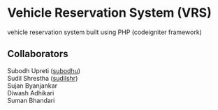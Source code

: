 Vehicle Reservation System (VRS)
===

vehicle reservation system built using PHP (codeigniter framework)


Collaborators
--------------
Subodh Upreti (<a href="http://github.com/subodhu">subodhu</a>)<br>
Sudil Shrestha (<a href="http://github.com/sudilshr">sudilshr</a>)<br>
Sujan Byanjankar<br>
Diwash Adhikari<br>
Suman Bhandari<br>
